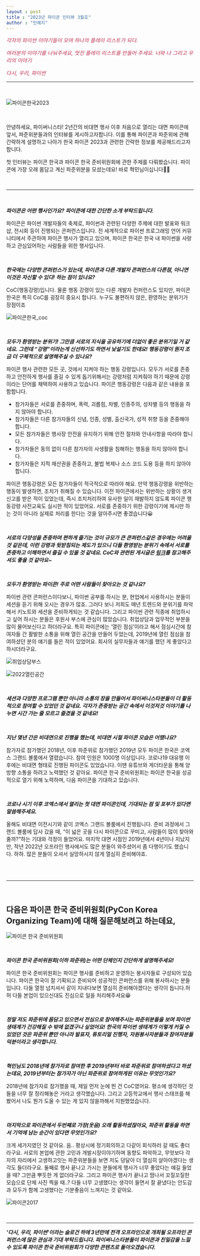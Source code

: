 ```yaml
---
layout : post
title : "2023년 파이콘 인터뷰 3월호"
author : "민예지"
---
```

<span style="color: #BE3455">

*각자의 파이썬 이야기들이 모여 하나의 플레이 리스트가 되다.*

*여러분의 이야기를 나눠주세요, 멋진 플레이 리스트를 만들어 주세요.
너와 나 그리고 우리의 이야기*

*다시, 우리, 파이썬*

</span>

---

<br/>

![파이콘한국2023](/assets/2023/20230331_1.png) 

<br/>

안녕하세요, 파이써니스타!
2년간의 비대면 행사 이후 처음으로 열리는 대면 파이콘에 앞서, 파준위분들과의 인터뷰를 게시하고자합니다. 이를 통해 파이콘과 파준위에 관해 간략하게 설명하고 나아가 한국 파이콘 2023과 관련한 간략한 정보를 제공해드리고자 합니다. 

첫 인터뷰는 파이콘 한국과 파이콘 한국 준비위원회에 관한 주제를 다뤄봤습니다. 파이콘에 가장 오래 몸담고 계신 파준위분을 모셨는데요! 바로 혁민님이십니다👏🏻

<br/>

---

<br/>

***파이콘은 어떤 행사인가요? 파이콘에 대한 간단한 소개 부탁드립니다.***

파이콘은 파이썬 개발자들의 축제로, 파이썬과 관련된 다양한 주제에 대한 발표와 워크샵, 전시회 등이 진행되는 콘퍼런스입니다. 전 세계적으로  파이썬 프로그래밍 언어 커뮤니티에서 주관하여 파이콘 행사가 열리고 있으며, 파이콘 한국은 한국 내 파이썬을 사랑하고 관심있어하는 사람들을 위한 행사입니다.

<br/>

***한국에는 다양한 콘퍼런스가 있는데, 파이콘과 다른 개발자 콘퍼런스의 다른점, 아니면 이것은 자신할 수 있다! 하는 점이 있나요?***

CoC(행동강령)입니다. 물론 행동 강령이 있는 다른 개발자 컨퍼런스도 있지만, 파이콘 한국은 특히 CoC를 굉장히 중요시 합니다. 누구도 불편하지 않은, 환영하는 분위기가 장점이죠

![파이콘한국_coc](/assets/2023/20230331_5.png)  

<br/>

***모두가 환영받는 분위기! 그만큼 서로의 지식을 공유하기에 더없이 좋은 분위기일 거 같네요. 그런데 “강령”이라는게 신선하기도 하면서 낯설기도 한데요! 행동강령이 뭔지 조금 더 구체적으로 설명해주실 수 있나요?***

파이콘 행사 관련한 모든 곳, 것에서 지켜야 하는 행동 강령입니다. 모두가 서로를 존중하고 안전하게 행사를 즐길 수 있게 돕기위해서는 강령처럼 지켜줘야 하기 때문에 강령이라는 단어를 채택하여 사용하고 있습니다.
파이콘 행동강령은 다음과 같은 내용을 포함합니다.

- 참가자들은 서로를 존중하며, 폭력, 괴롭힘, 차별, 인종주의, 성차별 등의 행동을 하지 않아야 합니다.
- 참가자들은 다른 참가자들의 신념, 인종, 성별, 출신국가, 성적 취향 등을 존중해야 합니다.
- 모든 참가자들은 행사장 안전을 유지하기 위해 안전 절차와 안내사항을 따라야 합니다.
- 참가자들은 동의 없이 다른 참가자의 사생활을 침해하는 행동을 하지 않아야 합니다.
- 참가자들은 지적 재산권을 존중하고, 불법 복제나 소스 코드 도용 등을 하지 않아야 합니다.

파이콘 행동강령은 모든 참가자들이 적극적으로 따라야 해요. 만약 행동강령을 위반하는 행동이 발생하면, 조치가 취해질 수 있습니다. 이전 파이콘에서는 위반하는 상황이 생겨 신고를 받은 적이 있었는데,  즉시 조치처리하여 유사한 일이 재발하지 않도록 파이콘 행동강령 사전교육도 실시한 적이 있었어요. 서로를 존중하기 위한 강령이기에 제시만 하는 것이 아니라 실제로 처리를 한다는 것을 알아주시면 좋겠습니다😀

<br/>

***서로의 다양성을 존중하며 편하게 즐기는 것이 규모가 큰 콘퍼런스같은 경우에는 어려울 것 같은데, 이런 강령과 뒷받침되는 제도가 있으니 다들 환영받는 분위기 속에서 서로를 존중하고 이해하면서 즐길 수 있을 것 같네요. CoC와 관련된 게시글은 [*링크*](https://2023.pycon.kr/coc/purpose)를 참고해주셔도 좋을 것 같아요~***

<br/>

***모두가 환영받는 파이콘! 주로 어떤 사람들이 찾아오는 것 같나요?***

파이썬 관련 콘퍼런스이다보니, 파이썬 공부를 하시는 분, 현업에서 사용하시는 분들이 세션을 듣기 위해 오시는 경우가 많죠. 그러다 보니 저희도 매년 트렌드와 분위기를 파악해서 키노트와 세션을 준비하게되는 것 같습니다. 
그리고 파이썬 관련 직종에 취업하시고 싶어 하시는 분들은 후원사 부스에 관심이 많았습니다. 취업상담과 업무적인 부분을 많이 물어보신다고 하더라구요.
특히 파이콘에는 ‘열린 점심’이라고 해서 점심시간에 참여자들 간 활발한 소통을 위해 열린 공간을 만들어 두었는데, 2019년에 열린 점심을 참여하셨던 분의 얘기를 들은 적이 있었어요. 회사의 실무자들과 얘기를 했던 게 좋았다고 하시더라구요. 

![취업상담부스](/assets/2023/20230331_3.png) 

![2022열린공간](/assets/2023/20230331_6.png) 

<br/>

***세션과 다양한 프로그램 뿐만 아니라 소통의 장을 만들어서 파이써니스타분들이 더 활동적으로 참여할 수 있었던 것 같네요. 각자가 존중받는 공간 속에서 이것저것 이야기를 나누면 시간 가는 줄 모르고 즐겼을 것 같네요!***

<br/>

***지난 몇년 간은 비대면으로 진행을 했는데, 비대면 시절 파이콘 모습은 어땠나요?***

참가자로 참가했던 2018년, 이후 파준위로 참가했던 2019년 모두 파이콘 한국은 코엑스 그랜드 볼룸에서 열렸습니다. 참여 인원은 1000명 이상입니다. 코로나19 대유행 이후에는 비대면 형태로 진행된 파이콘도 있었습니다. 이땐 유튜브와 게더타운을 통해 양방향 소통을 하려고 노력했던 것 같아요.
파이콘 한국 준비위원회는 파이콘 한국을 성공적으로 열기 위해 노력하며, 다음 파이콘을 기대하고 있습니다.

<br/>

***코로나 시기 이후 코엑스에서 열리는 첫 대면 파이콘인데, 기대되는 점 및 포부가 있다면 말씀해주세요.***

올해도 비대면 이전시기와 같이 코엑스 그랜드 볼룸에서 진행됩니다. 준비 과정에서 그랜드 볼룸에 답사 갔을 때, “이 넓은 곳을 다시 파이콘으로 꾸미고, 사람들이 많이 찾아와줄까?”하는 기대와 걱정이 들었어요. 마지막 대면 시점인 2019년에서 4년이나 지났지만, 작년 2022년 오프라인 행사에서도 많은 분들이 와주셨어서 좀 다행이기도 했습니다. 하하. 많은 분들이 오셔서 실망하시지 않게 열심히 준비해야죠.

<br />

<br />


---

<br/>

## 다음은 파이콘 한국 준비위원회(PyCon Korea Organizing Team)에 대해 질문해보려고 하는데요, ##
![파이콘 한국 준비위원회](/assets/2023/20230331_4.png)  

<br/>

***파이콘 한국 준비위원회(이하 파준위)는 어떤 단체인지 간단하게 설명해주세요!***

파이콘 한국 준비위원회는 파이콘 행사를 준비하고 운영하는 봉사자들로 구성되어 있습니다. 파이콘 한국이 잘 기획되고 준비되어 성공적인 콘퍼런스를 위해 봉사하시는 분들입니다. 다들 열정 넘치셔서 같이 지내다보면 열심히 준비해야겠다는 생각이 듭니다.허허 다들 본업이 있으신대도 진심으로 일을 처리해주셔요😁

<br/>

***정말 저도 파준위에 몸담고 있으면서 전심으로 참여해주시는 파준위분들을 보며 파이썬 생태계가 건강해질 수 밖에 없겠구나 싶었어요! 한국의 파이썬 생태계가 이렇게 커질 수 있었던 것은 파준위 뿐만 아니라 발표자, 튜토리얼 진행자, 자원봉사자분들과 참여자분들 덕분이라고 생각합니다.***

<br/>

***혁민님도 2018년에 참가자로 참여한 후 2019년부터 바로 파준위로 참여하셨다고 하셨는데요, 2019년부터는 참가자가 아닌 파준위로 참여하게된 이유는 무엇인가요?***

2018년에 참가자로 참가했을 때, 제일 먼저 눈에 띈 건 CoC였어요. 평소에 생각하던 것들을 너무 잘 정리해놓은 거라고 생각했습니다. 그리고 고등학교에서 행사 스태프를 해봤어서 나도 뭔가 도울 수 있는 게 있지 않을까해서 지원했었습니다.

<br/>

***마지막으로 파이콘에서 두번째로 가장(웃음) 오래 활동하셨잖아요, 파준위 활동을 하면서 기억에 남는 순간이 있다면 무엇인가요?***

크게 세가지였던 것 같아요. 음.. 평상시에 정기회의하고 다같이 회식하러 갈 때도 좋더라구요. 서로의 본업에 관한 고민과 개발시장이야기하며 동향도 파악하고, 무엇보다 각자의 자리에서 고생하고잇는 파준위분들을 보면 저도 덩달아 더 열심히 살아야겠다는 생각도 들더라구요. 둘째로 행사 끝나고 가시는 분들에게 행사가 너무 좋았다는 얘길 들었을 때? 그만큼 뿌듯한 게 없더라구요. 그리고 파이콘 행사가 끝나고 땀나서 꼬질꼬질한 모습으로 단체 사진 찍을 때..? 다들 너무 고생했다는 생각이 들면서 잘 끝냈다는 안도감과  모두가 함께 고생했다는 기분좋음이 느껴지는 것 같아요. 


![파이콘2017](/assets/2023/20230331_7.png) 

<br/>

---

***'다시, 우리, 파이썬'이라는 슬로건 하에 3년만에 전격 오프라인으로 개최될 오프라인 콘퍼런스에 많은 관심과 기대 부탁드립니다. 파이써니스타분들이 파이콘과 친밀감을 느낄 수 있도록 파이콘 한국 준비위원회가 다양한 콘텐츠로 돌아오겠습니다.***

